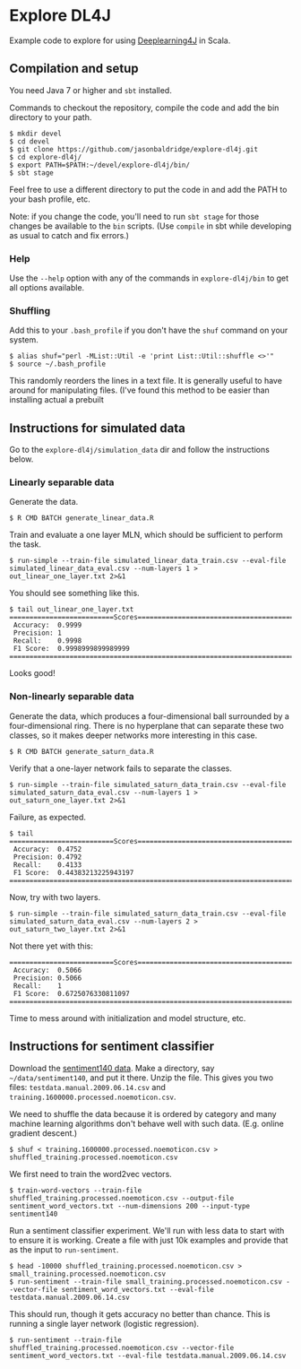 Explore DL4J
====

Example code to explore for using [Deeplearning4J](http://deeplearning4j.org/) in Scala.

## Compilation and setup

You need Java 7 or higher and `sbt` installed.

Commands to checkout the repository, compile the code and add the bin directory to your path.
  
```
$ mkdir devel
$ cd devel
$ git clone https://github.com/jasonbaldridge/explore-dl4j.git
$ cd explore-dl4j/
$ export PATH=$PATH:~/devel/explore-dl4j/bin/
$ sbt stage
```

Feel free to use a different directory to put the code in and add the PATH to your bash profile, etc.

Note: if you change the code, you'll need to run `sbt stage` for those changes be available to the `bin` scripts. (Use `compile` in sbt while developing as usual to catch and fix errors.)

### Help

Use the `--help` option with any of the commands in `explore-dl4j/bin` to get all options available.

### Shuffling

Add this to your `.bash_profile` if you don't have the `shuf` command on your system. 

```
$ alias shuf="perl -MList::Util -e 'print List::Util::shuffle <>'"
$ source ~/.bash_profile
```
This randomly reorders the lines in a text file. It is generally useful to have around for manipulating files. (I've found this method to be easier than installing actual a prebuilt 

## Instructions for simulated data

Go to the `explore-dl4j/simulation_data` dir and follow the instructions below.

### Linearly separable data

Generate the data.

```
$ R CMD BATCH generate_linear_data.R
```

Train and evaluate a one layer MLN, which should be sufficient to perform the task.

```
$ run-simple --train-file simulated_linear_data_train.csv --eval-file simulated_linear_data_eval.csv --num-layers 1 > out_linear_one_layer.txt 2>&1
```

You should see something like this.

```
$ tail out_linear_one_layer.txt
==========================Scores========================================
 Accuracy:  0.9999
 Precision: 1
 Recall:    0.9998
 F1 Score:  0.9998999899989999
===========================================================================
```

Looks good!


### Non-linearly separable data

Generate the data, which produces a four-dimensional ball surrounded by a four-dimensional ring. There is no hyperplane that can separate these two classes, so it makes deeper networks more interesting in this case.

```
$ R CMD BATCH generate_saturn_data.R
```

Verify that a one-layer network fails to separate the classes.

```
$ run-simple --train-file simulated_saturn_data_train.csv --eval-file simulated_saturn_data_eval.csv --num-layers 1 > out_saturn_one_layer.txt 2>&1
```

Failure, as expected.

```
$ tail 
==========================Scores========================================
 Accuracy:  0.4752
 Precision: 0.4792
 Recall:    0.4133
 F1 Score:  0.44383213225943197
===========================================================================
```

Now, try with two layers.

```
$ run-simple --train-file simulated_saturn_data_train.csv --eval-file simulated_saturn_data_eval.csv --num-layers 2 > out_saturn_two_layer.txt 2>&1
```

Not there yet with this:

```
==========================Scores========================================
 Accuracy:  0.5066
 Precision: 0.5066
 Recall:    1
 F1 Score:  0.6725076330811097
===========================================================================
```

Time to mess around with initialization and model structure, etc.

## Instructions for sentiment classifier
  
Download the [sentiment140 data](http://cs.stanford.edu/people/alecmgo/trainingandtestdata.zip). Make a directory, say `~/data/sentiment140`, and put it there. Unzip the file. This gives you two files: `testdata.manual.2009.06.14.csv` and `training.1600000.processed.noemoticon.csv`.

We need to shuffle the data because it is ordered by category and many machine learning algorithms don't behave well with such data. (E.g. online gradient descent.)

```
$ shuf < training.1600000.processed.noemoticon.csv > shuffled_training.processed.noemoticon.csv
```

We first need to train the word2vec vectors.

```
$ train-word-vectors --train-file shuffled_training.processed.noemoticon.csv --output-file sentiment_word_vectors.txt --num-dimensions 200 --input-type sentiment140
```

Run a sentiment classifier experiment. We'll run with less data to start with to ensure it is working. Create a file with just 10k examples and provide that as the input to `run-sentiment`.

```
$ head -10000 shuffled_training.processed.noemoticon.csv > small_training.processed.noemoticon.csv
$ run-sentiment --train-file small_training.processed.noemoticon.csv --vector-file sentiment_word_vectors.txt --eval-file testdata.manual.2009.06.14.csv 
```

This should run, though it gets accuracy no better than chance. This is running a single layer network (logistic regression).

```
$ run-sentiment --train-file shuffled_training.processed.noemoticon.csv --vector-file sentiment_word_vectors.txt --eval-file testdata.manual.2009.06.14.csv
```

